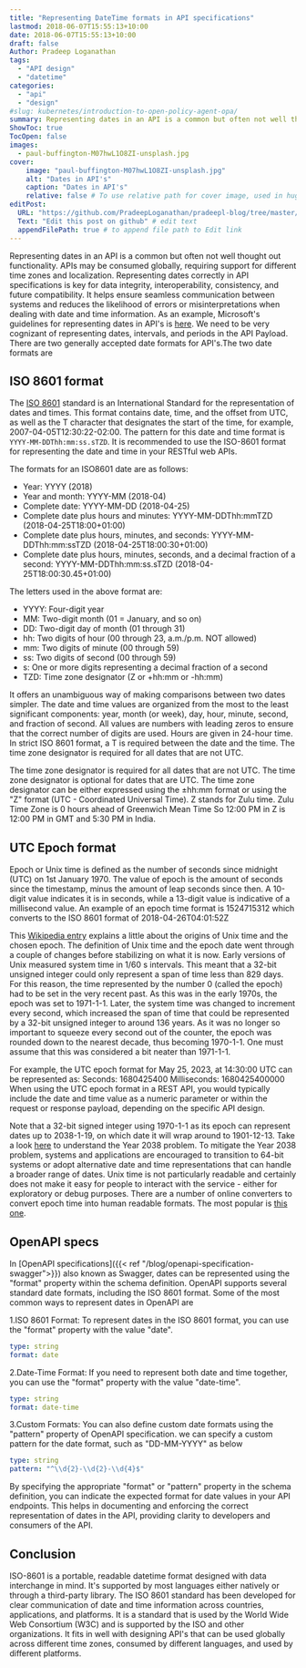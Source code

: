 ```yaml
---
title: "Representing DateTime formats in API specifications"
lastmod: 2018-06-07T15:55:13+10:00
date: 2018-06-07T15:55:13+10:00
draft: false
Author: Pradeep Loganathan
tags: 
  - "API design"
  - "datetime"
categories:
  - "api"
  - "design"
#slug: kubernetes/introduction-to-open-policy-agent-opa/
summary: Representing dates in an API is a common but often not well thought out functionality.We need to be very cognizant of representing dates, intervals, and periods in the API Payload. There are two generally accepted date formats for API's.
ShowToc: true
TocOpen: false
images:
  - paul-buffington-M07hwL1O8ZI-unsplash.jpg
cover:
    image: "paul-buffington-M07hwL1O8ZI-unsplash.jpg"
    alt: "Dates in API's"
    caption: "Dates in API's"
    relative: false # To use relative path for cover image, used in hugo Page-bundles
editPost:
  URL: "https://github.com/PradeepLoganathan/pradeepl-blog/tree/master/content"
  Text: "Edit this post on github" # edit text
  appendFilePath: true # to append file path to Edit link
---
```



Representing dates in an API is a common but often not well thought out functionality. APIs may be consumed globally, requiring support for different time zones and localization. Representing dates correctly in API specifications is key for data integrity, interoperability, consistency, and future compatibility. It helps ensure seamless communication between systems and reduces the likelihood of errors or misinterpretations when dealing with date and time information. As an example, Microsoft's guidelines for representing dates in API's is [here](https://github.com/Microsoft/api-guidelines/blob/master/Guidelines.md#113-json-serialization-of-dates-and-times). We need to be very cognizant of representing dates, intervals, and periods in the API Payload. There are two generally accepted date formats for API's.The two date formats are

## ISO 8601 format

The [ISO 8601](https://www.iso.org/iso-8601-date-and-time-format.html) standard is an International Standard for the representation of dates and times. This format contains date, time, and the offset from UTC, as well as the T character that designates the start of the time, for example, 2007-04-05T12:30:22-02:00. The pattern for this date and time format is ```YYYY-MM-DDThh:mm:ss.sTZD```. It is recommended to use the ISO-8601 format for representing the date and time in your RESTful web APIs.

The formats for an ISO8601 date are as follows:

- Year: YYYY (2018)
- Year and month: YYYY-MM (2018-04)
- Complete date: YYYY-MM-DD (2018-04-25)
- Complete date plus hours and minutes: YYYY-MM-DDThh:mmTZD (2018-04-25T18:00+01:00)
- Complete date plus hours, minutes, and seconds: YYYY-MM-DDThh:mm:ssTZD (2018-04-25T18:00:30+01:00)
- Complete date plus hours, minutes, seconds, and a decimal fraction of a second: YYYY-MM-DDThh:mm:ss.sTZD (2018-04-25T18:00:30.45+01:00)

The letters used in the above format are:

- YYYY: Four-digit year
- MM: Two-digit month (01 = January, and so on)
- DD: Two-digit day of month (01 through 31)
- hh: Two digits of hour (00 through 23, a.m./p.m. NOT allowed)
- mm: Two digits of minute (00 through 59)
- ss: Two digits of second (00 through 59)
- s: One or more digits representing a decimal fraction of a second
- TZD: Time zone designator (Z or +hh:mm or -hh:mm)

It offers an unambiguous way of making comparisons between two dates simpler. The date and time values are organized from the most to the least significant components: year, month (or week), day, hour, minute, second, and fraction of second. All values are numbers with leading zeros to ensure that the correct number of digits are used. Hours are given in 24-hour time. In strict ISO 8601 format, a T is required between the date and the time. The time zone designator is required for all dates that are not UTC.  

The time zone designator is required for all dates that are not UTC. The time zone designator is optional for dates that are UTC. The time zone designator can be either expressed using the ±hh:mm format or using the "Z" format (UTC - Coordinated Universal Time). Z stands for Zulu time. Zulu Time Zone is 0 hours ahead of Greenwich Mean Time So 12:00 PM in Z is 12:00 PM in GMT and 5:30 PM in India.

## UTC Epoch format

Epoch or Unix time is defined as the number of seconds since midnight (UTC) on 1st January 1970. The value of epoch is the amount of seconds since the timestamp, minus the amount of leap seconds since then. A 10-digit value indicates it is in seconds, while a 13-digit value is indicative of a millisecond value. An example of an epoch time format is 1524715312 which converts to the ISO 8601 format of 2018-04-26T04:01:52Z

This [Wikipedia entry](http://en.wikipedia.org/wiki/Unix_time#History) explains a little about the origins of Unix time and the chosen epoch. The definition of Unix time and the epoch date went through a couple of changes before stabilizing on what it is now. Early versions of Unix measured system time in 1/60 s intervals. This meant that a 32-bit unsigned integer could only represent a span of time less than 829 days. For this reason, the time represented by the number 0 (called the epoch) had to be set in the very recent past. As this was in the early 1970s, the epoch was set to 1971-1-1. Later, the system time was changed to increment every second, which increased the span of time that could be represented by a 32-bit unsigned integer to around 136 years. As it was no longer so important to squeeze every second out of the counter, the epoch was rounded down to the nearest decade, thus becoming 1970-1-1. One must assume that this was considered a bit neater than 1971-1-1.

For example, the UTC epoch format for May 25, 2023, at 14:30:00 UTC can be represented as:
Seconds: 1680425400
Milliseconds: 1680425400000
When using the UTC epoch format in a REST API, you would typically include the date and time value as a numeric parameter or within the request or response payload, depending on the specific API design.

Note that a 32-bit signed integer using 1970-1-1 as its epoch can represent dates up to 2038-1-19, on which date it will wrap around to 1901-12-13. Take a look [here](https://en.wikipedia.org/wiki/Year_2038_problem) to understand the Year 2038 problem. To mitigate the Year 2038 problem, systems and applications are encouraged to transition to 64-bit systems or adopt alternative date and time representations that can handle a broader range of dates. Unix time is not particularly readable and certainly does not make it easy for people to interact with the service - either for exploratory or debug purposes. There are a number of online converters to convert epoch time into human readable formats. The most popular is [this one](https://www.epochconverter.com/).

## OpenAPI specs

In [OpenAPI specifications]({{< ref "/blog/openapi-specification-swagger">}}) also known as Swagger, dates can be represented using the "format" property within the schema definition. OpenAPI supports several standard date formats, including the ISO 8601 format. Some of the most common ways to represent dates in OpenAPI are

1.ISO 8601 Format: To represent dates in the ISO 8601 format, you can use the "format" property with the value "date".

```yaml
type: string
format: date
```

2.Date-Time Format: If you need to represent both date and time together, you can use the "format" property with the value "date-time".

```yaml
type: string
format: date-time
```

3.Custom Formats: You can also define custom date formats using the "pattern" property of OpenAPI specification. we can specify a custom pattern for the date format, such as "DD-MM-YYYY" as below

```yaml
type: string
pattern: "^\\d{2}-\\d{2}-\\d{4}$"
```

By specifying the appropriate "format" or "pattern" property in the schema definition, you can indicate the expected format for date values in your API endpoints. This helps in documenting and enforcing the correct representation of dates in the API, providing clarity to developers and consumers of the API.

## Conclusion

ISO-8601 is a portable, readable datetime format designed with data interchange in mind. It's supported by most languages either natively or through a third-party library. The ISO 8601 standard has been developed for clear communication of date and time information across countries, applications, and platforms. It is a standard that is used by the World Wide Web Consortium (W3C) and is supported by the ISO and other organizations. It fits in well with designing API's that can be used globally across different time zones, consumed by different languages, and used by different platforms.
